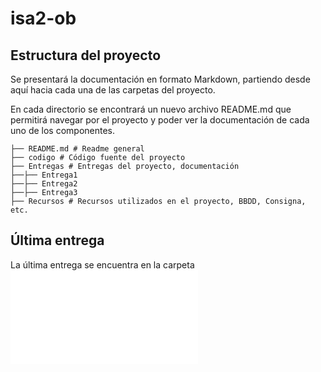 # isa2-ob 

## Estructura del proyecto

Se presentará la documentación en formato Markdown, partiendo desde aquí hacia cada una de las carpetas del proyecto.

En cada directorio se encontrará un nuevo archivo README.md que permitirá navegar por el proyecto y poder ver la documentación de cada uno de los componentes.


```
├── README.md # Readme general
├── codigo # Código fuente del proyecto
├── Entregas # Entregas del proyecto, documentación
├──├── Entrega1
├──├── Entrega2
├──├── Entrega3
├── Recursos # Recursos utilizados en el proyecto, BBDD, Consigna, etc.
```

## Última entrega

La última entrega se encuentra en la carpeta ![Entrega3](./Entregas/Entrega%203/README.md)